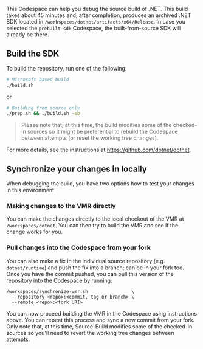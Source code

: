 <!--
########  ########    ###    ########     ######## ##     ## ####  ######
##     ## ##         ## ##   ##     ##       ##    ##     ##  ##  ##    ##
##     ## ##        ##   ##  ##     ##       ##    ##     ##  ##  ##
########  ######   ##     ## ##     ##       ##    #########  ##   ######
##   ##   ##       ######### ##     ##       ##    ##     ##  ##        ##
##    ##  ##       ##     ## ##     ##       ##    ##     ##  ##  ##    ##
##     ## ######## ##     ## ########        ##    ##     ## ####  ######
-->

This Codespace can help you debug the source build of .NET. This build takes about
45 minutes and, after completion, produces an archived .NET SDK located in
`/workspaces/dotnet/artifacts/x64/Release`. In case you selected the `prebuilt-sdk`
Codespace, the built-from-source SDK will already be there.

## Build the SDK

To build the repository, run one of the following:
```bash
# Microsoft based build
./build.sh
```
or

```bash
# Building from source only
./prep.sh && ./build.sh -sb
```

> Please note that, at this time, the build modifies some of the checked-in sources so it might
be preferential to rebuild the Codespace between attempts (or reset the working tree changes).

For more details, see the instructions at https://github.com/dotnet/dotnet.

## Synchronize your changes in locally

When debugging the build, you have two options how to test your changes in this environment.

### Making changes to the VMR directly

You can make the changes directly to the local checkout of the VMR at `/workspaces/dotnet`. You
can then try to build the VMR and see if the change works for you.

### Pull changes into the Codespace from your fork

You can also make a fix in the individual source repository (e.g. `dotnet/runtime`) and push the
fix into a branch; can be in your fork too. Once you have the commit pushed, you can pull this
version of the repository into the Codespace by running:

```
/workspaces/synchronize-vmr.sh                \
  --repository <repo>:<commit, tag or branch> \
  --remote <repo>:<fork URI>
```

You can now proceed building the VMR in the Codespace using instructions above. You can repeat
this process and sync a new commit from your fork. Only note that, at this time, Source-Build
modifies some of the checked-in sources so you'll need to revert the working tree changes
between attempts.
